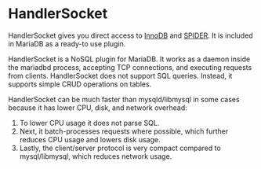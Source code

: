 # HandlerSocket

HandlerSocket gives you direct access to [InnoDB](../../../storage-engines/innodb/) and [SPIDER](../../../storage-engines/spider/). It is included in MariaDB as a ready-to use plugin.

HandlerSocket is a NoSQL plugin for MariaDB. It works as a daemon inside the mariadbd process, accepting TCP connections, and executing requests from clients. HandlerSocket does not support SQL queries. Instead, it supports simple CRUD operations on tables.

HandlerSocket can be much faster than mysqld/libmysql in some cases because it has lower CPU, disk, and network overhead:

1. To lower CPU usage it does not parse SQL.
2. Next, it batch-processes requests where possible, which further reduces CPU usage and lowers disk usage.
3. Lastly, the client/server protocol is very compact compared to mysql/libmysql, which reduces network usage.
